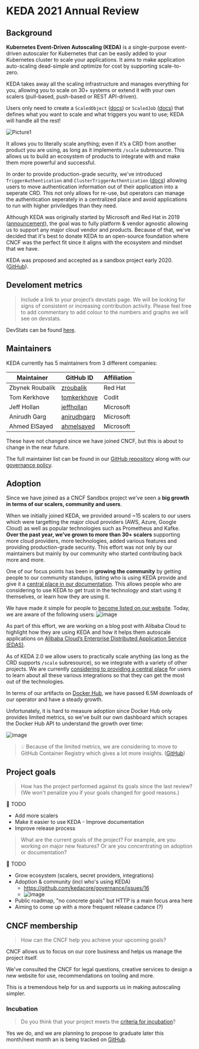 # KEDA 2021 Annual Review

## Background

**Kubernetes Event-Driven Autoscaling (KEDA)** is a single-purpose event-driven autoscaler for Kubernetes that can be easily added to your Kubernetes cluster to scale your applications. It aims to make application auto-scaling dead-simple and optimize for cost by supporting scale-to-zero.

KEDA takes away all the scaling infrastructure and manages everything for you, allowing you to scale on 30+ systems or extend it with your own scalers (pull-based, push-based or REST API-driven).

Users only need to create a `ScaledObject` ([docs](https://keda.sh/docs/latest/concepts/scaling-deployments/)) or `ScaledJob` ([docs](https://keda.sh/docs/latest/concepts/scaling-jobs/)) that defines what you want to scale and what triggers you want to use; KEDA will handle all the rest!

![Picture1](https://user-images.githubusercontent.com/4345663/108470255-f9163400-7289-11eb-98fc-6a5f522202e0.png)

It allows you to literally scale anything; even if it’s a CRD from another product you are using, as long as it implements `/scale` subresource. This allows us to build an ecosystem of products to integrate with and make them more powerful and successful.

In order to provide production-grade security, we've introduced `TriggerAuthentication` and `ClusterTriggerAuthentication` ([docs](https://keda.sh/docs/latest/concepts/authentication/)) allowing users to move authentication information out of their application into a seperate CRD. This not only allows for re-use, but operators can manage the authentication seperately in a centralized place and avoid applications to run with higher priviledges than they need.

Although KEDA was originally started by Microsoft and Red Hat in 2019 ([announcement](https://cloudblogs.microsoft.com/opensource/2019/05/06/announcing-keda-kubernetes-event-driven-autoscaling-containers/)), the goal was to fully platform & vendor agnostic allowing us to support any major cloud vendor and products. Because of that, we've decided that it's best to donate KEDA to an open-source foundation where CNCF was the perfect fit since it aligns with the ecosystem and mindset that we have.

KEDA was proposed and accepted as a sandbox project early 2020. ([GitHub](https://github.com/cncf/toc/issues/335)).

## Develoment metrics

> Include a link to your project’s devstats page. We will be looking for signs of consistent or increasing contribution activity. Please feel free to add commentary to add colour to the numbers and graphs we will see on devstats.

DevStats can be found [here](https://keda.devstats.cncf.io/d/8/dashboards?orgId=1&refresh=15m).

## Maintainers

KEDA currently has 5 maintainers from 3 different companies:

| Maintainer           | GitHub ID                                     | Affiliation |
| -------------------- | --------------------------------------------- | ----------- |
| Zbynek Roubalik      | [zroubalik](https://github.com/zroubalik)     | Red Hat     |
| Tom Kerkhove         | [tomkerkhove](https://github.com/tomkerkhove) | Codit       |
| Jeff Hollan          | [jeffhollan](https://github.com/jeffhollan)   | Microsoft   |
| Anirudh Garg         | [anirudhgarg](https://github.com/anirudhgarg) | Microsoft   |
| Ahmed ElSayed        | [ahmelsayed](https://github.com/ahmelsayed)   | Microsoft   |

These have not changed since we have joined CNCF, but this is about to change in the near future.

The full maintainer list can be found in our [GitHub repository](https://github.com/kedacore/governance/blob/main/MAINTAINERS.md) along with our [governance policy](https://github.com/kedacore/governance/blob/main/GOVERNANCE.md).

## Adoption

Since we have joined as a CNCF Sandbox project we've seen a **big growth in terms of our scalers, community and users**.

When we initially joined KEDA, we provided around ~15 scalers to our users which were targetting the major cloud providers (AWS, Azure, Google Cloud) as well as popular technologies such as Prometheus and Kafke. **Over the past year, we've grown to more than 30+ scalers** supporting more cloud providers, more technologies, added various features and providing production-grade security. This effort was not only by our maintainers but mainly by our community who started contributing back more and more.

One of our focus points has been in **growing the community** by getting people to our community standups, listing who is using KEDA provide and give it a [central place in our documentation](https://keda.sh/community/). This allows people who are considering to use KEDA to get trust in the technology and start using it themselves, or learn how they are using it.

We have made it simple for people to [become listed on our website](https://github.com/kedacore/keda#become-a-listed-keda-user). Today, we are aware of the following users:
![image](https://user-images.githubusercontent.com/4345663/108028108-93c50780-702b-11eb-8f2b-69a4b87af968.png)

As part of this effort, we are working on a blog post with Alibaba Cloud to highlight how they are using KEDA and how it helps them autoscale applications on [Alibaba Cloud’s Enterprise Distributed Application Service (EDAS)](https://www.alibabacloud.com/product/edas).

As of KEDA 2.0 we allow users to practically scale anything (as long as the CRD supports `/scale` subresource), so we integrate with a variety of other projects. We are currently [considering to providing a central place](https://github.com/kedacore/governance/issues/14) for users to learn about all these various integrations so that they can get the most out of the technologies.

In terms of our artifacts on [Docker Hub](https://hub.docker.com/r/kedacore/keda), we have passed 6.5M downloads of our operator and have a steady growth.

Unfortunately, it is hard to measure adoption since Docker Hub only provides limited metrics, so we've built our own dashboard which scrapes the Docker Hub API to understand the growth over time:

![image](https://user-images.githubusercontent.com/4345663/108208162-f51ed080-7128-11eb-8bbe-d05a8bc35b5e.png)

> 💡 Because of the limited metrics, we are considering to move to GitHub Container Registry which gives a lot more insights. ([GitHub](https://github.com/kedacore/governance/issues/16))

## Project goals

> How has the project performed against its goals since the last review? (We won't penalize you if your goals changed for good reasons.)

🚧 TODO

- Add more scalers
- Make it easier to use KEDA - Improve documentation
- Improve release process  

> What are the current goals of the project? For example, are you working on major new features? Or are you concentrating on adoption or documentation?

🚧 TODO

- Grow ecosystem (scalers, secret providers, integrations)
- Adoption & community (incl who's using KEDA)
    - https://github.com/kedacore/governance/issues/16
    - ![image](https://user-images.githubusercontent.com/4345663/108208162-f51ed080-7128-11eb-8bbe-d05a8bc35b5e.png)
- Public roadmap, "no concrete goals" but HTTP is a main focus area here
- Aiming to come up with a more frequent release cadance (?)

## CNCF membership

> How can the CNCF help you achieve your upcoming goals?

CNCF allows us to focus on our core business and helps us manage the project itself.

We've consulted the CNCF for legal questions, creative services to design a new website for use, recommendations on tooling and more.

This is a tremendous help for us and supports us in making autoscaling simpler.

### Incubation

> Do you think that your project meets the [criteria for incubation](https://github.com/cncf/toc/blob/master/process/graduation_criteria.adoc#incubating-stage)?

Yes we do, and we are planning to propose to graduate later this month/next month an is being tracked on [GitHub](https://github.com/kedacore/governance/issues/2).
